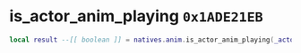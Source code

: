 # is_actor_anim_playing `0x1ADE21EB`

```lua
local result --[[ boolean ]] = natives.anim.is_actor_anim_playing(_actor --[[ number ]], _animset --[[ string ]])
```